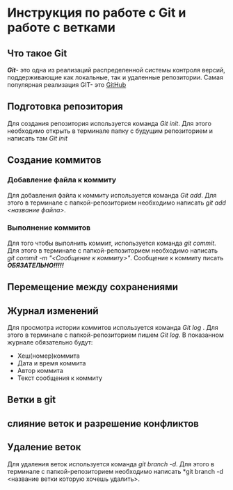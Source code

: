 # Инструкция по работе с Git и работе с ветками

## Что такое Git

***Git***- это одна из реализаций распределенной системы контроля версий, поддерживающие как локальные, так и удаленные репозитории. Самая популярная реализация GIT- это [GitHub](https://github.com)
## Подготовка репозитория

Для создания репозитория используется команда *Git init*. Для этого необходимо открыть в терминале папку с будущим репозиторием и написать там *Git init*


## Создание коммитов

### Добавление файла к коммиту
Для добавления файла к коммиту используется команда  *Git add*. Для этого в терминале с папкой-репозиторием необходимо написать *git add <название файла>*.

### Выполнение коммитов ### 

Для того чтобы выполнить коммит, используется команда *git commit*. Для этого в терминале с папкой-репозиторием необходимо написать *git commit -m "<Сообщение к коммиту>"*. Сообщение к коммиту писать ***ОБЯЗАТЕЛЬНО!!!!!***

## Перемещение между сохранениями

## Журнал изменений

Для просмотра истории коммитов используется команда *Git log* . Для этого в терминале с папкой-репозиторием пишем *Git log*. В показанном журнале обязательно будут:
* Хеш(номер)коммита
* Дата и время коммита
* Автор коммита
* Текст сообщения к коммиту

## Ветки в git

## слияние веток и разрешение конфликтов

## Удаление веток
Для удаления веток используется команда *git branch -d*. Для этого в терминале с папкой-репозиторием необходимо написать *git branch -d <название ветки которую хочешь удалить>.